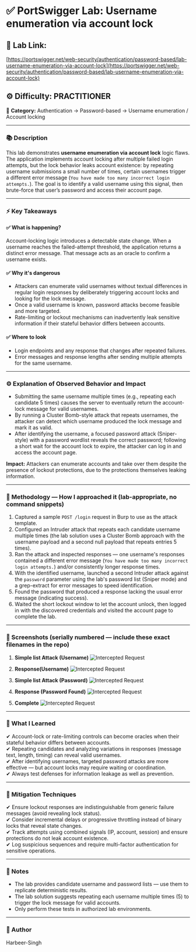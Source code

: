# ✅ **PortSwigger Lab: Username enumeration via account lock**

## 🔗 **Lab Link:**

[https://portswigger.net/web-security/authentication/password-based/lab-username-enumeration-via-account-lock](https://portswigger.net/web-security/authentication/password-based/lab-username-enumeration-via-account-lock)

## ⚙️ **Difficulty:** PRACTITIONER

📂 **Category:** Authentication → Password-based → Username enumeration / Account locking

---

### 📚 **Description**

This lab demonstrates **username enumeration via account lock** logic flaws. The application implements account locking after multiple failed login attempts, but the lock behavior leaks account existence: by repeating username submissions a small number of times, certain usernames trigger a different error message (`You have made too many incorrect login attempts.`). The goal is to identify a valid username using this signal, then brute-force that user’s password and access their account page.

---

### ⚡ **Key Takeaways**

#### ✅ What is happening?

Account-locking logic introduces a detectable state change. When a username reaches the failed-attempt threshold, the application returns a distinct error message. That message acts as an oracle to confirm a username exists.

#### ✅ Why it's dangerous

* Attackers can enumerate valid usernames without textual differences in regular login responses by deliberately triggering account locks and looking for the lock message.
* Once a valid username is known, password attacks become feasible and more targeted.
* Rate-limiting or lockout mechanisms can inadvertently leak sensitive information if their stateful behavior differs between accounts.

#### ✅ Where to look

* Login endpoints and any response that changes after repeated failures.
* Error messages and response lengths after sending multiple attempts for the same username.

---

### ⚙️ **Explanation of Observed Behavior and Impact**

* Submitting the same username multiple times (e.g., repeating each candidate 5 times) causes the server to eventually return the account-lock message for valid usernames.
* By running a Cluster Bomb-style attack that repeats usernames, the attacker can detect which username produced the lock message and mark it as valid.
* After identifying the username, a focused password attack (Sniper-style) with a password wordlist reveals the correct password; following a short wait for the account lock to expire, the attacker can log in and access the account page.

**Impact:** Attackers can enumerate accounts and take over them despite the presence of lockout protections, due to the protections themselves leaking information.

---

### 🧪 Methodology — How I approached it (lab-appropriate, no command snippets)

1. Captured a sample `POST /login` request in Burp to use as the attack template.
2. Configured an Intruder attack that repeats each candidate username multiple times (the lab solution uses a Cluster Bomb approach with the username payload and a second null payload that repeats entries 5 times).
3. Ran the attack and inspected responses — one username's responses contained a different error message (`You have made too many incorrect login attempts.`) and/or consistently longer response times.
4. With the identified username, launched a second Intruder attack against the `password` parameter using the lab's password list (Sniper mode) and a grep-extract for error messages to speed identification.
5. Found the password that produced a response lacking the usual error message (indicating success).
6. Waited the short lockout window to let the account unlock, then logged in with the discovered credentials and visited the account page to complete the lab.

---

### 📸 Screenshots (serially numbered — include these exact filenames in the repo)

1. **Simple list Attack (Username)**
   ![Intercepted Request](https://github.com/Harbeer-Singh/Portswigger-Labs/blob/main/AUTHENTICATION%20BYPASS/LAB-5/images/1.png)

2. **Response(Username)**
  ![Intercepted Request](https://github.com/Harbeer-Singh/Portswigger-Labs/blob/main/AUTHENTICATION%20BYPASS/LAB-5/images/2.png)

3. **Simple list Attack (Password)**
   ![Intercepted Request](https://github.com/Harbeer-Singh/Portswigger-Labs/blob/main/AUTHENTICATION%20BYPASS/LAB-5/images/3.png)

4. **Response (Password Found)**
   ![Intercepted Request](https://github.com/Harbeer-Singh/Portswigger-Labs/blob/main/AUTHENTICATION%20BYPASS/LAB-5/images/4.png)

5. **Complete**
   ![Intercepted Request](https://github.com/Harbeer-Singh/Portswigger-Labs/blob/main/AUTHENTICATION%20BYPASS/LAB-5/images/5.png)

---

### 📝 What I Learned

✔ Account-lock or rate-limiting controls can become oracles when their stateful behavior differs between accounts.               
✔ Repeating candidates and analyzing variations in responses (message text, length, timing) can reveal valid usernames.                
✔ After identifying usernames, targeted password attacks are more effective — but account locks may require waiting or coordination.               
✔ Always test defenses for information leakage as well as prevention.                         

---

### 🔐 Mitigation Techniques

✔ Ensure lockout responses are indistinguishable from generic failure messages (avoid revealing lock status).                            
✔ Consider incremental delays or progressive throttling instead of binary locks that reveal state changes.                
✔ Track attempts using combined signals (IP, account, session) and ensure protections do not leak account existence.                 
✔ Log suspicious sequences and require multi-factor authentication for sensitive operations.        

---

### 🧾 Notes

* The lab provides candidate username and password lists — use them to replicate deterministic results.      
* The lab solution suggests repeating each username multiple times (5) to trigger the lock message for valid accounts.               
* Only perform these tests in authorized lab environments.         
 
---

### 👤 Author

Harbeer-Singh

